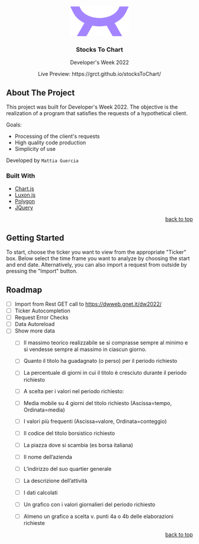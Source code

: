 <div id="top"></div>

<!-- PROJECT LOGO -->
<br />
<div align="center">
  <a href="https://github.com/grct/stocksToChart">
    <img src="images/Logo.png" alt="Logo" width="158" height="80">
  </a>

  <h3 a
  <h3 align="center">Stocks To Chart</h3>
  <p align="center">Developer's Week 2022</p>
  <p align="center">Live Preview: https://grct.github.io/stocksToChart/</p>
</div>


<!-- ABOUT THE PROJECT -->
## About The Project

<!-- [![Product Name Screen Shot][product-screenshot]](https://example.com) -->
This project was built for Developer's Week 2022.
The objective is the realization of a program that
satisfies the requests of a hypothetical client.


Goals:
* Processing of the client's requests
* High quality code production
* Simplicity of use

Developed by `Mattia Guercia`




### Built With


* [Chart.js](https://www.chartjs.org)
* [Luxon.js](https://moment.github.io/luxon/#/)
* [Polygon](https://polygon.io)
* [JQuery](https://jquery.com)

<p align="right"><a href="#top">back to top</a></p>



<!-- GETTING STARTED -->
## Getting Started

To start, choose the ticker you want to view from the appropriate "Ticker" box.
Below select the time frame you want to analyze by choosing the start and end date.
Alternatively, you can also import a request from outside by pressing the "Import" button.


<!-- ROADMAP -->
## Roadmap

- [ ] Import from Rest GET call to https://dwweb.gnet.it/dw2022/ 
- [ ] Ticker Autocompletion
- [ ] Request Error Checks
- [ ] Data Autoreload
- [ ] Show more data
    - [ ] Il massimo teorico realizzabile se si comprasse sempre al minimo e si vendesse sempre al massimo in ciascun giorno.
    - [ ] Quanto il titolo ha guadagnato (o perso) per il periodo richiesto
    - [ ] La percentuale di giorni in cui il titolo è cresciuto durante il periodo richiesto
    - [ ] A scelta per i valori nel periodo richiesto:
    - [ ] Media mobile su 4 giorni del titolo richiesto (Ascissa=tempo, Ordinata=media)
    - [ ] I valori più frequenti (Ascissa=valore, Ordinata=conteggio)
    - [ ] Il codice del titolo borsistico richiesto 
    - [ ] La piazza dove si scambia (es borsa italiana)
    - [ ] Il nome dell’azienda
    - [ ] L’indirizzo del suo quartier generale
    - [ ] La descrizione dell’attività
    - [ ] I dati calcolati
    - [ ] Un grafico con i valori giornalieri del periodo richiesto
    - [ ] Almeno un grafico a scelta v. punti 4a o 4b delle elaborazioni richieste


<p align="right"><a href="#top">back to top</a></p>


<!-- MARKDOWN LINKS & IMAGES -->
<!-- https://www.markdownguide.org/basic-syntax/#reference-style-links -->
[product-screenshot]: images/screenshot.png